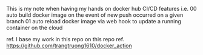 This is my note when having my hands on docker hub CI/CD features 
i.e. 
00 auto build docker image on the event of new push occurred on a given branch
01 auto reload docker image via web hook to update a running container on the cloud

ref. 
I base my work in this repo on this repo ref. https://github.com/trangtruong1610/docker_action
